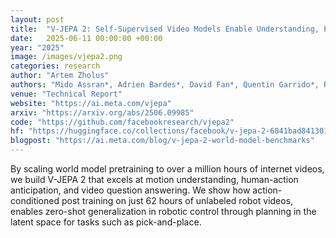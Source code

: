 ```yaml
---
layout: post
title:  "V-JEPA 2: Self-Supervised Video Models Enable Understanding, Prediction and Planning"
date:   2025-06-11 00:00:00 +00:00
year: "2025"
image: /images/vjepa2.png
categories: research
author: "Artem Zholus"
authors: "Mido Assran*, Adrien Bardes*, David Fan*, Quentin Garrido*, Russell Howes*, Mojtaba Komeili*, Matthew Muckley*, Ammar Rizvi*, Claire Roberts*, Koustuv Sinha*, <strong style=\"text-decoration: underline;\">Artem Zholus*</strong>, Sergio Arnaud*, Abha Gejji*, Ada Martin*, Francois Robert Hogan*, Daniel Dugas*, Piotr Bojanowski, Vasil Khalidov, Patrick Labatut, Francisco Massa, Marc Szafraniec, Kapil Krishnakumar, Yong Li, Xiaodong Ma, Sarath Chandar, Franziska Meier*, Yann LeCun*, Michael Rabbat*, and Nicolas Ballas*"
venue: "Technical Report"
website: "https://ai.meta.com/vjepa"
arxiv: "https://arxiv.org/abs/2506.09985"
code: "https://github.com/facebookresearch/vjepa2"
hf: "https://huggingface.co/collections/facebook/v-jepa-2-6841bad8413014e185b497a6"
blogpost: "https://ai.meta.com/blog/v-jepa-2-world-model-benchmarks"
---
```

By scaling world model pretraining to over a million hours of internet videos, we build V-JEPA 2 that excels at motion understanding, human-action anticipation, and video question answering. We show how action-conditioned post training on just 62 hours of unlabeled robot videos, enables zero-shot generalization in robotic control through planning in the latent space for tasks such as pick-and-place. 
